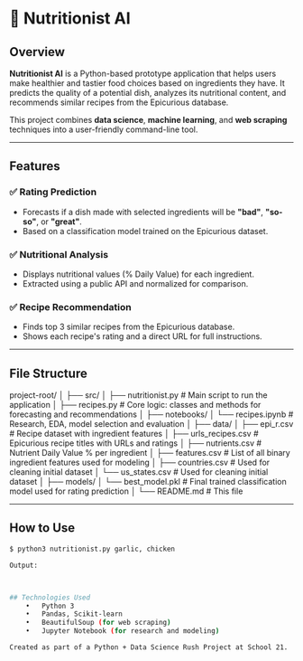 # 🥦 Nutritionist AI

## Overview

**Nutritionist AI** is a Python-based prototype application that helps users make healthier and tastier food choices based on ingredients they have. It predicts the quality of a potential dish, analyzes its nutritional content, and recommends similar recipes from the Epicurious database.

This project combines **data science**, **machine learning**, and **web scraping** techniques into a user-friendly command-line tool.

---

## Features

### ✅ Rating Prediction
- Forecasts if a dish made with selected ingredients will be **"bad"**, **"so-so"**, or **"great"**.
- Based on a classification model trained on the Epicurious dataset.

### ✅ Nutritional Analysis
- Displays nutritional values (% Daily Value) for each ingredient.
- Extracted using a public API and normalized for comparison.

### ✅ Recipe Recommendation
- Finds top 3 similar recipes from the Epicurious database.
- Shows each recipe's rating and a direct URL for full instructions.

---

## File Structure
project-root/
│
├── src/
│   ├── nutritionist.py       # Main script to run the application
│   ├── recipes.py            # Core logic: classes and methods for forecasting and recommendations
│
├── notebooks/
│   └── recipes.ipynb         # Research, EDA, model selection and evaluation
│
├── data/
│   ├── epi_r.csv             # Recipe dataset with ingredient features
│   ├── urls_recipes.csv      # Epicurious recipe titles with URLs and ratings
│   ├── nutrients.csv         # Nutrient Daily Value % per ingredient
│   ├── features.csv          # List of all binary ingredient features used for modeling
│   ├── countries.csv         # Used for cleaning initial dataset
│   └── us_states.csv         # Used for cleaning initial dataset
│
├── models/
│   └── best_model.pkl        # Final trained classification model used for rating prediction
│
└── README.md                 # This file

---

## How to Use

```bash
$ python3 nutritionist.py garlic, chicken

Output:



## Technologies Used
	•	Python 3
	•	Pandas, Scikit-learn
	•	BeautifulSoup (for web scraping)
	•	Jupyter Notebook (for research and modeling)

Created as part of a Python + Data Science Rush Project at School 21.
